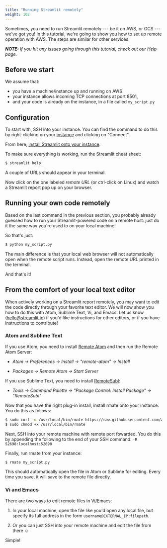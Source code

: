 ```yaml
---
title: "Running Streamlit remotely"
weight: 102
---
```


Sometimes, you need to run Streamlit remotely --- be it on AWS, or GCS --- we've
got you! In this tutorial, we're going to show you how to set up remote
operation with AWS. The steps are similar for other services.


_**NOTE:** If you hit any issues going through this tutorial, check out our
[Help](/docs/help/) page._

## Before we start

We assume that:

* you have a machine/instance up and running on AWS
* your instance allows incoming TCP connections at port 8501,
* and your code is already on the instance, in a file called `my_script.py`

## Configuration

To start with, SSH into your instance. You can find the command to do this by
right-clicking on your
[instance](https://us-west-2.console.aws.amazon.com/ec2/v2/home?region=us-west-2#Instances:sort=instanceId)
and clicking on "Connect".

From here, [install Streamlit onto your instance](/docs/installation/).

To make sure everything is working, run the Streamlit cheat sheet:

```bash
$ streamlit help
```

A couple of URLs should appear in your terminal.

Now click on the one labeled _remote URL_ (or ctrl-click on Linux) and watch a
Streamlit report pop up on your browser.


## Running your own code remotely

Based on the last command in the previous section, you probably already guessed
how to run your Streamlit-powered code on a remote host: just do it the same way
you're used to on your local machine!

So that's just:

```bash
$ python my_script.py
```

The main difference is that your local web browser will not automatically open
when the remote script runs. Instead, open the remote URL printed in the
terminal.

And that's it!


## From the comfort of your local text editor

When actively working on a Streamlit report remotely, you may want to
edit the code directly through your favorite text editor. We will now show you
how to do this with Atom, Sublime Text, Vi, and Emacs. Let us know
(<hello@streamlit.io>) if you'd like instructions for other editors, or if
you have instructions to contribute!

### Atom and Sublime Text

If you use Atom, you need to install [Remote
Atom](https://atom.io/packages/remote-atom) and then run the Remote Atom Server:

* _Atom → Preferences → Install → "remote-atom" → Install_

* _Packages → Remote Atom → Start Server_

If you use Sublime Text, you need to install
[RemoteSubl](https://github.com/randy3k/RemoteSubl):

* _Tools → Command Palette → "Package Control: Install Package" → "RemoteSubl"_

Now that you have the right plug-in install, install rmate onto your instance.
You do this as follows:

```bash
$ sudo curl -o /usr/local/bin/rmate https://raw.githubusercontent.com/aurora/rmate/master/rmate
$ sudo chmod +x /usr/local/bin/rmate
```

Next, SSH into your remote machine with remote port fowarded. You do this by
appending the following to the end of your SSH command: ```-R
52698:localhost:52698```

Finally, run rmate from your instance:
```bash
$ rmate my_script.py
```

This should automatically open the file in Atom or Sublime for editing. Every
time you save, it will save to the remote file directly.


### Vi and Emacs

There are two ways to edit remote files in Vi/Emacs:

1. In your local machine, open the file like you'd open any local file, but
   specify its full address in the form `username@EXTERNAL_IP:filepath`.

2. Or you can just SSH into your remote machine and edit the file from there ☺

Simple!




